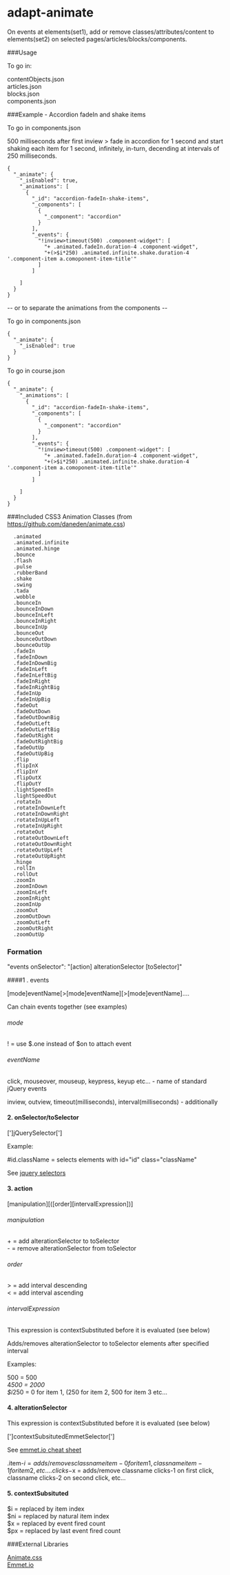 adapt-animate
=============

On events at elements(set1), add or remove classes/attributes/content to elements(set2) on selected pages/articles/blocks/components.

###Usage
  
To go in: 
  
  contentObjects.json  
  articles.json  
  blocks.json  
  components.json  
  
###Example - Accordion fadeIn and shake items

To go in components.json  

500 milliseconds after first inview > fade in accordion for 1 second and start shaking each item for 1 second, infinitely, in-turn, decending at intervals of 250 milliseconds.
```
{
  "_animate": {
    "_isEnabled": true,
    "_animations": [
      {
        "_id": "accordion-fadeIn-shake-items",
        "_components": [
          {
            "_component": "accordion"
          }
        ],
        "_events": {
          "!inview>timeout(500) .component-widget": [
            "+ .animated.fadeIn.duration-4 .component-widget",
            "+(>$i*250) .animated.infinite.shake.duration-4 '.component-item a.comoponent-item-title'"
          ]
        ]
    
    ]
  }
}
```

-- or to separate the animations from the components --

To go in components.json  
```
{
  "_animate": {
    "_isEnabled": true
  }
}
```

To go in course.json
```
{
  "_animate": {
    "_animations": [
      {
        "_id": "accordion-fadeIn-shake-items",
        "_components": [
          {
            "_component": "accordion"
          }
        ],
        "_events": {
          "!inview>timeout(500) .component-widget": [
            "+ .animated.fadeIn.duration-4 .component-widget",
            "+(>$i*250) .animated.infinite.shake.duration-4 '.component-item a.comoponent-item-title'"
          ]
        ]
    
    ]
  }
}
```


###Included CSS3 Animation Classes (from https://github.com/daneden/animate.css)

```
  .animated
  .animated.infinite
  .animated.hinge
  .bounce
  .flash
  .pulse
  .rubberBand
  .shake
  .swing
  .tada
  .wobble
  .bounceIn
  .bounceInDown
  .bounceInLeft
  .bounceInRight
  .bounceInUp
  .bounceOut
  .bounceOutDown
  .bounceOutUp
  .fadeIn
  .fadeInDown
  .fadeInDownBig
  .fadeInLeft
  .fadeInLeftBig
  .fadeInRight
  .fadeInRightBig
  .fadeInUp
  .fadeInUpBig
  .fadeOut
  .fadeOutDown
  .fadeOutDownBig
  .fadeOutLeft
  .fadeOutLeftBig
  .fadeOutRight
  .fadeOutRightBig
  .fadeOutUp
  .fadeOutUpBig
  .flip
  .flipInX
  .flipInY
  .flipOutX
  .flipOutY
  .lightSpeedIn
  .lightSpeedOut
  .rotateIn
  .rotateInDownLeft
  .rotateInDownRight
  .rotateInUpLeft
  .rotateInUpRight
  .rotateOut
  .rotateOutDownLeft
  .rotateOutDownRight
  .rotateOutUpLeft
  .rotateOutUpRight
  .hinge
  .rollIn
  .rollOut
  .zoomIn
  .zoomInDown
  .zoomInLeft
  .zoomInRight
  .zoomInUp
  .zoomOut
  .zoomOutDown
  .zoomOutLeft
  .zoomOutRight
  .zoomOutUp
```  

### Formation
  
"events onSelector": "[action] alterationSelector [toSelector]"  
    
####1 . events  
    
[mode]eventName[>[mode]eventName][>[mode]eventName]....  

Can chain events together (see examples)
    
###### mode  
       
! = use $.one instead of $on to attach event  
    
###### eventName
        
click, mouseover, mouseup, keypress, keyup etc... - name of standard jQuery events  

inview, outview, timeout(milliseconds), interval(milliseconds) - additionally  
        
#### 2. onSelector/toSelector 
    
[']jQuerySelector[']  
    
Example:  
    
\#id.className = selects elements with id="id" class="className"  

See [jquery selectors](http://api.jquery.com/category/selectors/)  
    
#### 3. action  
    
[manipulation][([order][intervalExpression])]  

###### manipulation

  \+ = add alterationSelector to toSelector  
  \- = remove alterationSelector from toSelector  
  
###### order

  \> = add interval descending  
  \< = add interval ascending  
  
###### intervalExpression

This expression is contextSubstituted before it is evaluated  (see below)  

Adds/removes alterationSelector to toSelector elements after specified interval  

Examples:  
  
500 = 500  
4*500 = 2000  
$i*250 = 0 for item 1, (250 for item 2, 500 for item 3 etc...  


#### 4. alterationSelector

This expression is contextSubstituted before it is evaluated  (see below)  
    
[']contextSubsitutedEmmetSelector[']  

See [emmet.io cheat sheet](http://docs.emmet.io/cheat-sheet/)  
  
.item-$i = adds/removes classname item-0 for item 1, classname item-1 for item 2, etc...  
.clicks-$x = adds/remove classname clicks-1 on first click, classname clicks-2 on second click, etc...  



#### 5. contextSubsituted

$i = replaced by item index  
$ni = replaced by natural item index  
$x = replaced by event fired count  
$px = replaced by last event fired count  



###External Libraries
  
  [Animate.css](https://github.com/daneden/animate.css)  
  [Emmet.io](https://github.com/emmetio/textarea)  
  
